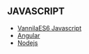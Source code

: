 ## JAVASCRIPT

- [VannilaES6 Javascript](https://srimuthurajesh.github.io/Tech-Notes/JavaScript/JavaScript.md)
- [Angular](https://srimuthurajesh.github.io/Tech-Notes/JavaScript/angular.txt)
- [Nodejs](https://srimuthurajesh.github.io/Tech-Notes/JavaScript/nodeJs.txt)
<!--stackedit_data:
eyJoaXN0b3J5IjpbLTIxNDU4OTcxMjcsMTc4NTU4ODEyMl19
-->